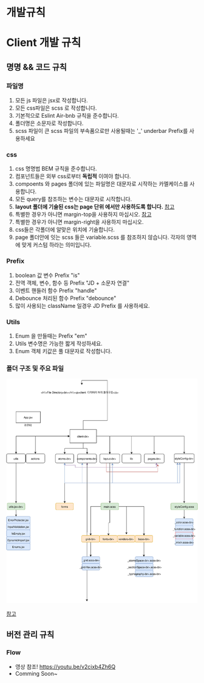 개발규칙
=============


# Client 개발 규칙 

## 명명 && 코드 규칙
### 파일명
1. 모든 js 파일은 jsx로 작성합니다. 
2. 모든 css파일은 scss 로 작성합니다.
3. 기본적으로 Eslint Air-bnb 규칙을 준수합니다.
4. 폴더명은 소문자로 작성합니다.
5. scss 파일이 큰 scss 파일의 부속품으로만 사용될때는 '\_' underbar Prefix를 사용하세요

### css
1. css 명명법 BEM 규칙을 준수합니다. 
2. 컴포넌트들은 외부 css로부터 **독립적** 이여야 합니다.
3. compoents 와 pages 폴더에 있는 파일명은 대문자로 시작하는 카멜케이스를 사용합니다.
4. 모든 query를 참조하는 변수는 대문자로 시작합니다.
5. __layout 폴더에 기술된 css는 page 단위 에서만 사용하도록 합니다.__  [참고](https://github.com/BaeKY/jd-api-server/issues/9)
6. 특별한 경우가 아니면 margin-top을 사용하지 마십시오.   [참고](https://github.com/BaeKY/jd-api-server/issues/8)
7. 특별한 경우가 아니면 margin-right을 사용하지 마십시오.
8. css들은 각폴더에 알맞은 위치에 기술합니다.
9. page 폴더안에 잇는 scss 들은 variable.scss 를 참조하지 않습니다. 각자의 영역에 맞게 커스텀 하라는 의미입니다. 

### Prefix
1. boolean 값 변수 Prefix "is"
2. 전역 객체, 변수, 함수 등 Prefix "JD + 소문자 연결"
3. 이벤트 핸들러 함수 Prefix "handle"
4. Debounce 처리된 함수  Prefix "debounce"
5. 많이 사용되는 className 일경우 JD Prefix 를 사용하세요.

### Utils
1. Enum 을 만들때는 Prefix "em"
2. Utils 변수명은 가능한 짧게 작성하세요.
3. Enum 객체 키값은 풀 대문자로 작성합니다.

### 폴더 구조 및 주요 파일
![Directory](/client/DirectoryGuide.svg)

[참고](https://www.draw.io/?lightbox=1&highlight=0000ff&edit=_blank&layers=1&nav=1&title=DirectoryGuide.xml#R7V1Jk5tIFv41HF3BTnIESeVxxHSPp213T58qEEISZSQUgGrpw%2Fz2zpUlSSSQQKC2fTFKJSDyvfe97UtK0ma7t4%2BJd9j%2BEq%2BCSFLl1ZukzSVVVYBpw%2F%2FQyDsdMYFBRjZJuKJjxcCX8K%2BADsp09BiugrQyMYvjKAsP1UE%2F3u8DP6uMeUkSv1anreOoeteDtwlqA198L6qP%2FhGusi0ZBapVjP8rCDdbdmeFPfHOY5Ppk6RbbxW%2Floa0haTNkjjOyNHubRZEaPXYupDzHhu%2BzX9YEuyzNifs%2Fd%2BMv2bW8uVL8vyUbn%2F%2F0%2Fjtjw%2BKRn9c9s6eOFjBBaAf4yTbxpt470WLYtRN4uN%2BFaDLyvDTNttF8FCBh89Blr1TGXrHLIZDxRX%2BHccHOq%2F%2B0%2BnTpPEx8YNTv5eqgJdsguzUPDoRPUzpDnRlPgbxLsiSdzghCSIvC1%2Bq0vao0mzyecW6wgO6tF2WWf9nLjOY1iobfa4yXLTk%2FX9o%2FMFgH%2F%2Bk0%2FCH%2BVvl0zv9NB3pKOqkxJMD4V2IJ4XLmznIg8ABP%2FLSNPTZ8GMYRbeTojUtKSr3JMUbiMeclnjUn%2BKpzJuWi1LvykVVMHAZxf73URBQ1SclQ9PsU4aVNd7H%2B4Bb4m7ySuLvwSyO4gT%2FLo38u42h2ZMSEr3uixcd6Z38KEQPr5oRfAx3mcCjTZYvTUmYVVG9bsMs%2BHLw8CK9wiy3Kr7GhX0Jkix4O7kS9FvVpKDAcmSNBkqvRcKpsOBpW0o2TXkolLLuCaUu123QFoCm5eO1m4RgSk%2FiqYGSbVqaZ8Jv1hDhSuOBsjIC6yYC7b88gE%2BFMO69lyYc4nCfpaUrf0YDJcvX1YrlqzZXwuHn0%2B8vna%2FJp%2BdrunZqPjwgT1iobr5UIm3%2BlgbJf5bPqCynypG3DCJyWS%2BLd2kTENPqHpkpLWaSvZBsBR%2FMJQB%2Fj4yOXVdydWkBRx4lZyYtXAnoEpjhEUdyqR6ctCJQkgu1OqETUG7jBGROtHrdCQCt7gP07j4AfixJpgvuDJVbmIpSQZ4HWTbOoA%2F%2B9DlIQvi0QTJhSFLGy1QuwqQzGFCbbxrGqfldMaOmib%2F%2B8t%2FXX7%2FH3%2BJQ%2F%2Fj1q%2FbNfJNBXtkao57KyecarbhWtgLhVR2KLXPwQLSQnsUhxEVY7se7A0xasEq1AnQI0Irk9ojjlaUcH8i1NkBujAzko3R9aqi7BIZuyJwrAGrVFSj6Ra6AA%2FI18APfvw7I1XGBvGbsOuCiOz4fbDD2rh5B17j78I1G3iOYyqn5V3sE4aLrP1ZRRr2RiulV5663VLHL%2FUnkvcfHxipNxZfg1j1yI9BpuJIDcI4wQw4EHViSjT0M%2FGhjx%2BJYyLGg%2BQ7yOUCm0xzsbWxDcsh8INmA5h3wGF3ckWwdnuinaRt3pE7KHekt3JEtqC31444apRwuhcEBXHUbeX246q7Jsj0XZX7ujKaAKFxw0RyApWqzuMEx0QGZ7zhMHeZY5ueFZk5KaMaoMURj2u5nYbxPG6I6G8rLFplgbm3YyGwiI2JwoGRwUJSa5OgXS9CalARN66GKnDDHbCfC7kXDDiJEkNkhUF8wKCRmN8MYeqF8plVuMUeFxZYhTa9Reks%2Bw8VRjemDYLmuR94rLwBrnwvyNcDVe%2FKgv0uMf0X8RI1xBAqNONCyDC7GNoaJ5Wv3sU7H8rphnZo%2FUCzfK1uupHdqpwbH6BZzC%2F2eRiOkq1pqqjKCWt6Eu%2FFTKweglV6mlGY3peS7eTdRSuPHqnu01SCjd9Jkg45wNbjhCyRY0LN4vw43LQP5PFonKVbr0jvJxvMkHJ4IqtkATOFopgfP1YqU70SNxa5UVHD656CsD91UY%2FNxtk9u6rJBkiWSU2AWgjrCJIe0JUaNOZ1%2F2JPKPyztfHo4dv5hglv4u3MsoKlDEiMnnoUk81Y87ibkOGZhJK7ezLBxY1N2VWbcXU25VtKhtTuAq0DlmS6yWluvVGchMtmzU6e0QoKzMECkNRkYyPdEjFIlakkGpBFGiUq5jpNdWgOHTovH9%2BfWgen7IhNdWfZSPpntdyHZKA8NDY3yggtwV%2BuOu01m6BwOD8%2FpW5OrxmVsan9KqQ%2FOFcId1ENH3%2BpFMx1Z51zUzGDV2fP2QdxSo330zHlSOWkYdWEoikAafHFk0F45qKk%2Fi7u2Cou7oC9Crah5mMCrx%2BiH1CMzMgJ%2FR3EaGzywgZyj7O2QveyX6QFPI8LXMWiSSMwuhF9pfuTQjOMoCpQ4xiONEzDHF4HqY1BFcwgdI%2F95h0ZiNBRrxucLZWul3rls2sxhQxwI9xs4YBSfvmK%2FjCBQjBYx1KR1hP3%2BNlytgn0tvOhFBzVOCT9YAi0UxWI5J7t%2Fgq89hchrOpt4tBsxKjTAMfH5bI48US2bO1vPqsXtF6eFLUtVch20TrmP3gzdi8INtNO5D3UB1eldZImh70UO%2FWIHLRmrq8ji%2B7fuKpdRkQWmLYO6afdh2WLiYq97YEcgLuqWeMGvtTzDrkjKGpy4iN8%2F0bYTauuUbkBdLytb0PTIopwFGryxbKZcQEFRtKZgtT5xBjfRRSEg7aHLNP0hLViaE6k0a8vTN1KboeHgoijYgNq1ce7lyLTyAqfQjEpG%2FEwCEa0yKr3HxvsoSYGmAC4CMGWjBhM9JQUdevXruBOp9pEhOqndYZGDWbWedkHCrPfYtx9HvPa44m3nF4bqeA4Y8PXjTtoW9K%2F2O1e57bvatT2KeMCY4um1BzbaMvceVBlcddHsLahqJ5Y73EU8mNUIF0gdxmiaIoqdF%2B4f0pzGXIkhGO%2BaKyHhKJFSn%2BUeo4oeu3E8T8EIwEoXRRVAXWqm2U9Uocs3qyN3CBlfgv0qTtpvrUV9HYCzC0CjR9tmHZe864OTHod1XFDSwFIO22ghakMdTNS3CSB1a2IBpLi72GthYepN17HoHQYv0iHpHU1QfY41Ae16zto%2BOi74sYJDA7oLcL1Cx78A4I3hqgK3AXiLi51EAC98KctNjZ6WNyu9qR8HBdg%2Bw%2FPUC7VvuOgYeT356MGpQbd0zsiybXagNFAy2J6a3CEXfb%2BzNmr2uHG6iSzaTC%2Ftw0b1BnQeNQh7Wh%2F3eKdUe3GnRXzNb4s6KfW8ZNtR8MOFZCMJ%2FqbRdztstnqtGU0eim8UkHENvbzCMVg8hklzhK8jNuQo3H8nU7dZBpfYQTdVH9Pj7sPe2x3ijZfE6fHhOzzt8Xn1lATwRi8ewge62hE0rW0crYJE%2BJrzwiHYM9avcavdIzIiN2foLprmml3265n3HsDl780dJUOPBaq0gOabfE7iDH4TJAUHrFEDSpto843ODm76kVRcRSNUPeoRPOFncy5EeEG5eK8Wt%2Bm90m%2Bs3brIJRxEz8TMcvyQxf5tesB6k4CxOdGGfcJlMlhiAq%2BhML1WaEzj2iyRsXPXVq9itCGyt1gBvmVKCKpu4Wi5E1W583PWH5ImbNXnbEuwPW%2FFA9bZbuLpeYJsDvgVBofVlxnHLeK7T%2FvDMfvdi8IVRvFGLmfelWdVNdqwJ%2BIFTO1LLzXIWdHlXL741ixl6w5SmfLmeQTw7LUVdoO9UhqhhnQwPzhPyObS%2FzZ6Ryh0%2FyS9E1FT%2B9O7trnFp3SxO2TvjTqHoQxqTEHkL8O7i5QmfzdDV5ynbwDQaHnoKlyy7j31rOkHmIR%2BzN9hzBn6n2DcmWQXsMy5aADqgV1iEBXersw7F24vE4YjJb%2BIrgNKPniGbuRwikgiGIdpZIng3Ksu3ns2zOuiqUxCF5924VvYoQiC1UKm7gyGk65R5aPNicfMayXCLUGiTUgtVGA4ktM4BRFTECaNUAl78ZLQW0bBBZWwmnQHqH%2F2uBestdQfH8%2FVWq4og9lTkPpif9ylP30Pr4JiOvj4uFNTN4FStnc9gtcoDeh6WnLue63EDssnGoQm1MAOqxFjhyfdL700GIudcnZpRyKnXGWAhjFN8voT2l4xtdhPjA7anWOwxmGwJdjkNIYChMnqwzoK3u5DC8aIBQfVgmn0wvGf%2BiBLVdOALoqROwGiGECoGPTviuT7pfRSNiCzVwADFufpFzmMPt8UO4qiGOYk4SINMGfialWh1ykIbBUVwALn2y%2B5suBQ37Ev04sB%2B6Xj6MU0ACR7P8DYGv1xccFLFdqrBXrngvx%2F9NNNJnON9VgaNs%2BRtJK2Brm0lWWfKNGs8XG6684Eyk%2F96s5Ne%2B1wqPgr6iQ3Kf4Yvbb4Gw%3D%3D)

## 버전 관리 규칙

### Flow 
* 영상 참조!
https://youtu.be/v2cixb4Zh6Q
* Comming Soon~
